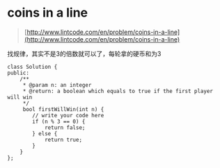 # coins in a line
>  [http://www.lintcode.com/en/problem/coins-in-a-line](http://www.lintcode.com/en/problem/coins-in-a-line)

找规律，其实不是3的倍数就可以了，每轮拿的硬币和为3

    class Solution {
    public:
        /**
         * @param n: an integer
         * @return: a boolean which equals to true if the first player will win
         */
         bool firstWillWin(int n) {
            // write your code here
            if (n % 3 == 0) {
                return false;
            } else {
                return true;
            }
        }
    };
